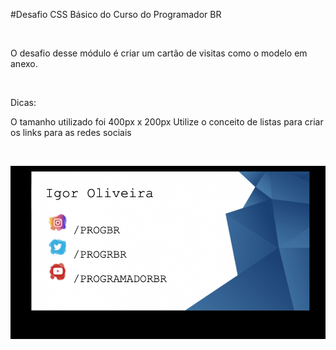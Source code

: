 #Desafio CSS Básico do Curso do Programador BR

<br>

O desafio desse módulo é criar um cartão de visitas como o modelo em anexo.

<br>

Dicas:

O tamanho utilizado foi 400px x 200px
Utilize o conceito de listas para criar os links para as redes sociais

<br>

![Modelo do desafio](https://github.com/Clara-Pacheco/Desafio2-Curso-ProgramadorBR/blob/main/assets/Modelo.png)
